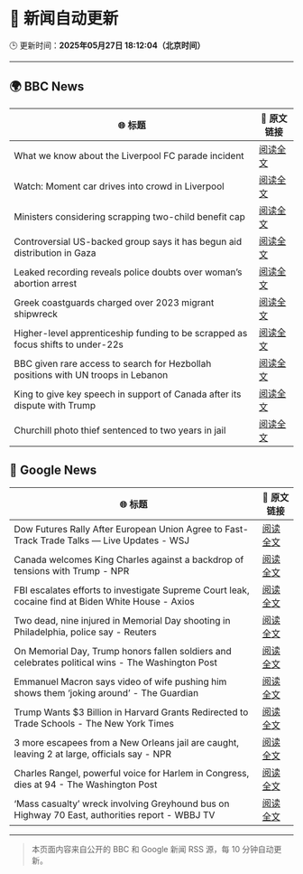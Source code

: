 # 🧠 新闻自动更新

🕒 更新时间：**2025年05月27日 18:12:04（北京时间）**

---

## 🌍 BBC News

| 🌐 标题 | 🔗 原文链接 |
|--------|-------------|
| What we know about the Liverpool FC parade incident | [阅读全文](https://www.bbc.com/news/articles/ce8209lzzp4o) |
| Watch: Moment car drives into crowd in Liverpool | [阅读全文](https://www.bbc.com/news/videos/c4grq15y6yeo) |
| Ministers considering scrapping two-child benefit cap | [阅读全文](https://www.bbc.com/news/articles/c5ykp78r5r7o) |
| Controversial US-backed group says it has begun aid distribution in Gaza | [阅读全文](https://www.bbc.com/news/articles/cev41em3r9lo) |
| Leaked recording reveals police doubts over woman’s abortion arrest | [阅读全文](https://www.bbc.com/news/articles/cp852g0l6j6o) |
| Greek coastguards charged over 2023 migrant shipwreck | [阅读全文](https://www.bbc.com/news/articles/cp8yjlzd3pvo) |
| Higher-level apprenticeship funding to be scrapped as focus shifts to under-22s | [阅读全文](https://www.bbc.com/news/articles/c9vgd8zmpe3o) |
| BBC given rare access to search for Hezbollah positions with UN troops in Lebanon | [阅读全文](https://www.bbc.com/news/videos/cgj8vqng4vvo) |
| King to give key speech in support of Canada after its dispute with Trump | [阅读全文](https://www.bbc.com/news/articles/c9wgd98yr89o) |
| Churchill photo thief sentenced to two years in jail | [阅读全文](https://www.bbc.com/news/articles/cvgdk4j1pg5o) |

## 📰 Google News

| 🌐 标题 | 🔗 原文链接 |
|--------|-------------|
| Dow Futures Rally After European Union Agree to Fast-Track Trade Talks — Live Updates - WSJ | [阅读全文](https://news.google.com/rss/articles/CBMihwFBVV95cUxOdXpHSjFSNlFJM2tWSFc0MkRmWHpCQVljYjMzNW5FRlNVa00wTkl2M1I3V2NpdXVfWEp0cTJnU2ppRjdwNEJMSXJ1blJ3Skg2NnZUTW53Tm9MS2JXckhhMnNRX2U4SllPQ3pSWklIRUVEbjNIRlc1WTV3NDhabWY3UUdQZ3VZRUE?oc=5) |
| Canada welcomes King Charles against a backdrop of tensions with Trump - NPR | [阅读全文](https://news.google.com/rss/articles/CBMibkFVX3lxTE5uSEhHNEQ0M0dtZUdRa0RRd1hMQ29JaFotQlhxWTRfbnl5WXJzUndFcW45NHVWSU5YbGliX0tmNU11SVJMaWc4dVg5SFR0UlRqM2pNcEY4SUNaNFRjVjU0SWFSZXFXOTBVbklYY1Fn?oc=5) |
| FBI escalates efforts to investigate Supreme Court leak, cocaine find at Biden White House - Axios | [阅读全文](https://news.google.com/rss/articles/CBMilAFBVV95cUxOMEhHSUNqV2RHV2pFam81MmFaZ1lkRl9GYXBzSWZkV3hSamVvYmJCaUpFNzhKSFItWkJ1NjI3cU1MenRiSXVrTkpVV0pETDg5NW91N3BTVldwZlRFTmZJNHhrSG5kT1JuZXBSREhYN3JKemJ5NEVkN004SDZ3TENQMkhuYUJYU0YzRGZ0a0ZWRkdDcW5F?oc=5) |
| Two dead, nine injured in Memorial Day shooting in Philadelphia, police say - Reuters | [阅读全文](https://news.google.com/rss/articles/CBMirwFBVV95cUxPdlAtZ0hPb1RpY0NqS0hwb0JLVDhKcUJYVEpqRmJHWW1YM3RHckQyR1c1eS1DUk9QbDRnbnNfY21TZHdhSkhXZi0wU215d29TYktKcmdrUFJ5R1JBajVIR0tmdTJCTk44WURZRTNlbVFyamZsWmFOMGd4aC1CVlVYWExGQXFzbVpER1NLcVhJRm5taUtMQlQ2TGFzTXluS0F3R2J1N0ZocUg4dVRoN0s4?oc=5) |
| On Memorial Day, Trump honors fallen soldiers and celebrates political wins - The Washington Post | [阅读全文](https://news.google.com/rss/articles/CBMiuwFBVV95cUxObnpWM0lfSkJNdG55Qkg2UEt3QzVxZkticDJNZjM1VEdNSjBGaGZHQ2ZZRFdXU1pxRUhEZ3F6cm1oRTZka2N4bWFJZWlqcDl4V1FCX3FlRzZURXVQN3ZLOXI1dmgxb3AyTkpBQlhUR1hUdEpBUE40b3NFbzAtLXVFanMteVFWNnFJNC1BelAxN3lKc1pHeE4zUkgxVjRzZEthdGd4V2VYVUpvN1cyVU5qTFFVSzlCZnpBZGtV?oc=5) |
| Emmanuel Macron says video of wife pushing him shows them ‘joking around’ - The Guardian | [阅读全文](https://news.google.com/rss/articles/CBMiywFBVV95cUxNbjI1eUJ2STNxWjhnaTJaYkowcHVOeUdMSVhGRzVtdEhhT0hxTDFWODlvYkJfUjRxV3VIUDl2c0Nkamo1MFJxZnp1OUREMGdGUi12ckY4VmZncWJTZEVUajF4cDJ5RXRGV0VHNlhMc0FWUmpfRjF0MHJVWG13WFVLajVtazVmQnRnUjhmeld4eHpaUndVSXJjcXUtWWV1QzcyVG43LTRJWXQ2eTk3YXpvWmFfWGdjS1V3TFBMTFhEM1ZZck5wS0p6bWYxUQ?oc=5) |
| Trump Wants $3 Billion in Harvard Grants Redirected to Trade Schools - The New York Times | [阅读全文](https://news.google.com/rss/articles/CBMiekFVX3lxTE16dGxBZjJEWHZGd3FhX0tIWjYyQ2NRUlFSWW93N2RkWWhSdWNFN2hHb29hMWNKaDdsR2Q5MHdTSHRyX2ZBT0w1YXNSMnM4djgwZWp0cDdJU0FldmQ3aVdCR3BKdHdaUVRjWFhTZE9wZWNvYWZKYnFGcEtR?oc=5) |
| 3 more escapees from a New Orleans jail are caught, leaving 2 at large, officials say - NPR | [阅读全文](https://news.google.com/rss/articles/CBMiekFVX3lxTE5XcENpMTR0cVBNdi1ZSVBtajB0TGZ6X0lJcXE3bkNfYUs2eUZ2UFRleXJiYk43VmFpdllsLS1sdndHTTZDaERUTVNJMmNnS3JoYjFDZjIxdzdVUHpkMTAyM256MzJ5UUw4SFBYLURlSFlVM0J3b2VsWlB3?oc=5) |
| Charles Rangel, powerful voice for Harlem in Congress, dies at 94 - The Washington Post | [阅读全文](https://news.google.com/rss/articles/CBMikwFBVV95cUxPWFR2ZDFFeVZzMU9mNGk1aUNGZU8wRkFZNlhJdTRRME1jNV9CWDNqbXlEVDFqaDMzdm92ZE1jNFh0QlVBNDBVek9ad1Y3cUliQ3NFMGl3R01FUEhVT0Q2bWxKYWVDMHBfdXRFaHBob25ac3VCaEZGMnFQVTlqVkVremdCSXFrRWhkM2kzSUtXTWxaZkk?oc=5) |
| ‘Mass casualty’ wreck involving Greyhound bus on Highway 70 East, authorities report - WBBJ TV | [阅读全文](https://news.google.com/rss/articles/CBMitwFBVV95cUxPOWFzbjI4WDdoM0JLOW5lS290dkZGRWdscWxkbDR4c0h0MnhNMDh0QTgzMi1ZSHRLeHdoamJnd0VmcTFoVEkzRHpUb0dEZ1RCZEo2eVNFS0kyM2ZXWVNyUzExRmdqNGpBOFg2QmowN1djV2UyV2JmQTEyTmVCdGd5ZTBSSnFWS29IWlkwa2ZSZUlITFZzbUZOSGtRb2VHUjdXYzlsMVJuVFFiMG1LWGNDdXNmdHBqNG8?oc=5) |

---
> 本页面内容来自公开的 BBC 和 Google 新闻 RSS 源，每 10 分钟自动更新。